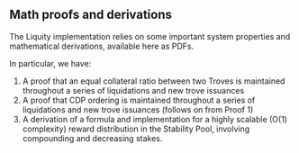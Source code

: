 ## Math proofs and derivations

The Liquity implementation relies on some important system properties and mathematical derivations, available here as PDFs.

In particular, we have:

1. A proof that an equal collateral ratio between two Troves is maintained throughout a series of liquidations and new trove issuances
2. A proof that CDP ordering is maintained throughout a series of liquidations and new trove issuances (follows on from Proof 1)
3. A derivation of a formula and implementation for a highly scalable (O(1) complexity) reward distribution in the Stability Pool, involving compounding and decreasing stakes.
